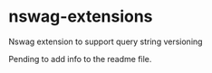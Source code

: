 # nswag-extensions
Nswag extension to support query string versioning

Pending to add info to the readme file.
